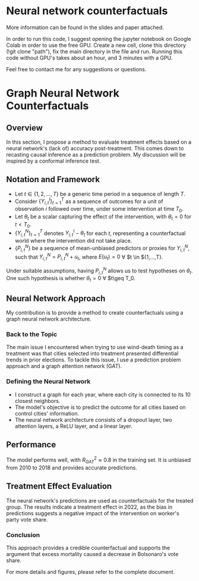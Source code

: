 # Neural network counterfactuals

More information can be found in the slides and paper attached.

In order to run this code, I suggest opening the jupyter notebook on Google Colab in order to use the free GPU. Create a new cell, clone this directory (!git clone "path"), fix the main directory in the file and run. Running this code without GPU's takes about an hour, and 3 minutes with a GPU.

Feel free to contact me for any suggestions or questions.

# Graph Neural Network Counterfactuals

## Overview
In this section, I propose a method to evaluate treatment effects based on a neural network's (lack of) accuracy post-treatment. This comes down to recasting causal inference as a prediction problem. My discussion will be inspired by a conformal inference test. 

## Notation and Framework
- Let $t\in \{1,2,...,T\}$ be a generic time period in a sequence of length $T$.
- Consider $\{Y^I_{i,t}\}_{t=1}^T$ as a sequence of outcomes for a unit of observation $i$ followed over time, under some intervention at time $T_0$.
- Let $\theta_t$ be a scalar capturing the effect of the intervention, with $\theta_t = 0$ for $t<T_0$.
- $\{Y^N_{i,t}\}_{t=1}^T$ denotes $Y^I_{i,t} - \theta_t$ for each $t$, representing a counterfactual world where the intervention did not take place.
- $\{P_{i,t}^N\}$ be a sequence of mean-unbiased predictors or proxies for $Y^N_{i,t}$, such that $Y^N_{i,t} = P_{i,t}^N + u_t$, where $E(u_t)=0$ $\forall$ $t \in $\{1,...,T\}.

Under suitable assumptions, having $P_{i,t}^N$ allows us to test hypotheses on $\theta_t$. One such hypothesis is whether $\theta_t=0$ $\forall$ $t\geq T_0.

## Neural Network Approach
My contribution is to provide a method to create counterfactuals using a graph neural network architecture.

### Back to the Topic
The main issue I encountered when trying to use wind-death timing as a treatment was that cities selected into treatment presented differential trends in prior elections. To tackle this issue, I use a prediction problem approach and a graph attention network (GAT).

### Defining the Neural Network
- I construct a graph for each year, where each city is connected to its 10 closest neighbors.
- The model's objective is to predict the outcome for all cities based on control cities' information.
- The neural network architecture consists of a dropout layer, two attention layers, a ReLU layer, and a linear layer.

## Performance
The model performs well, with $R^2_{GAT}\approx 0.8$ in the training set. It is unbiased from 2010 to 2018 and provides accurate predictions.

## Treatment Effect Evaluation
The neural network's predictions are used as counterfactuals for the treated group. The results indicate a treatment effect in 2022, as the bias in predictions suggests a negative impact of the intervention on worker's party vote share.

### Conclusion
This approach provides a credible counterfactual and supports the argument that excess mortality caused a decrease in Bolsonaro's vote share.

For more details and figures, please refer to the complete document.

